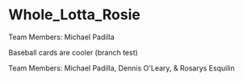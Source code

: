 # Whole_Lotta_Rosie

Team Members: Michael Padilla

Baseball cards are cooler (branch test)

Team Members: Michael Padilla, Dennis O'Leary, & Rosarys Esquilin
